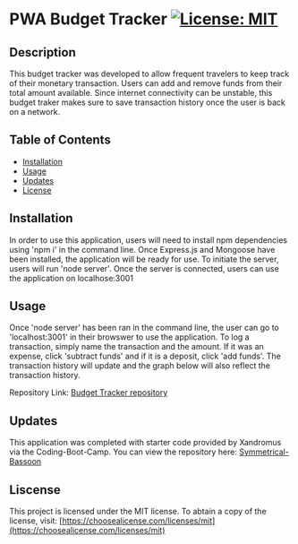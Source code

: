 # PWA Budget Tracker [![License: MIT](https://img.shields.io/badge/License-MIT-yellow.svg)](https://opensource.org/licenses/MIT)

## Description

This budget tracker was developed to allow frequent travelers to keep track of their monetary transaction. Users can add and remove funds from their total amount available. Since internet connectivity can be unstable, this budget traker makes sure to save transaction history once the user is back on a network.

## Table of Contents

- [Installation](#installation)
- [Usage](#usage)
- [Updates](#updates)
- [License](#license)

## Installation

In order to use this application, users will need to install npm dependencies using 'npm i' in the command line. Once Express.js and Mongoose have been installed, the application will be ready for use. To initiate the server, users will run 'node server'. Once the server is connected, users can use the application on localhose:3001

## Usage

Once 'node server' has been ran in the command line, the user can go to 'localhost:3001' in their browswer to use the application. To log a transaction, simply name the transaction and the amount. If it was an expense, click 'subtract funds' and if it is a deposit, click 'add funds'. The transaction history will update and the graph below will also reflect the transaction history.

Repository Link: [Budget Tracker repository](https://github.com/allygarcia152/pwa-budget-tracker)

## Updates

This application was completed with starter code provided by Xandromus via the Coding-Boot-Camp. You can view the repository here: [Symmetrical-Bassoon](https://github.com/coding-boot-camp/symmetrical-bassoon)

## Liscense

This project is licensed under the MIT license. To abtain a copy of the license, visit: [https://choosealicense.com/licenses/mit](https://choosealicense.com/licenses/mit)
